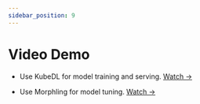 ```yaml
---
sidebar_position: 9
---
```


# Video Demo

- Use KubeDL for model training and serving. [Watch ->](./assets/kubedl-pipeline.mp4)

- Use Morphling for model tuning. [Watch ->](./assets/morphling.mp4)